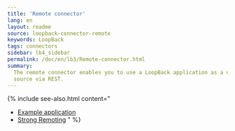 ```yaml
---
title: 'Remote connector'
lang: en
layout: readme
source: loopback-connector-remote
keywords: LoopBack
tags: connectors
sidebar: lb4_sidebar
permalink: /doc/en/lb3/Remote-connector.html
summary:
  The remote connector enables you to use a LoopBack application as a data
  source via REST.
---
```


{% include see-also.html content="

- [Example application](Remote-connector-example.html)
- [Strong Remoting](Strong-Remoting.html) " %}
